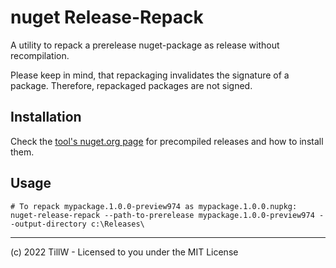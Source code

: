 ﻿# nuget Release-Repack
A utility to repack a prerelease nuget-package as release without recompilation.

Please keep in mind, that repackaging invalidates the signature of a package. Therefore, repackaged packages are not signed.

## Installation
Check the [tool's nuget.org page](https://www.nuget.org/packages/nuget-release-repack/) for precompiled releases and how to install them.

## Usage
```
# To repack mypackage.1.0.0-preview974 as mypackage.1.0.0.nupkg:
nuget-release-repack --path-to-prerelease mypackage.1.0.0-preview974 --output-directory c:\Releases\
```
----

(c) 2022 TillW - Licensed to you under the MIT License